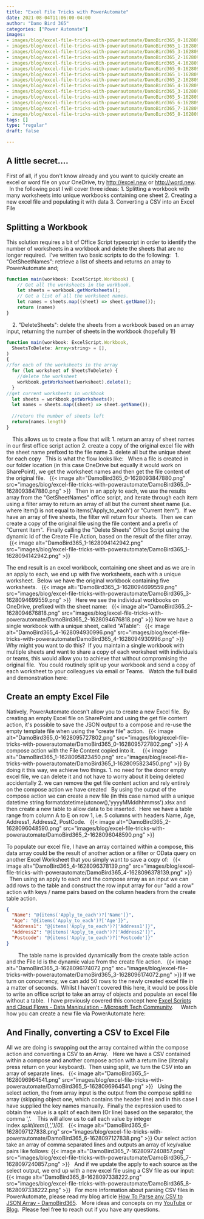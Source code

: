 ```yaml
---
title: "Excel File Tricks with PowerAutomate"
date: 2021-08-04T11:06:00-04:00
author: "Damo Bird 365"
categories: ["Power Automate"]
images:
- images/blog/excel-file-tricks-with-powerautomate/DamoBird365_0-1628093847880.png
- images/blog/excel-file-tricks-with-powerautomate/DamoBird365_1-1628094142942.png
- images/blog/excel-file-tricks-with-powerautomate/DamoBird365_3-1628094699559.png
- images/blog/excel-file-tricks-with-powerautomate/DamoBird365_2-1628094676818.png
- images/blog/excel-file-tricks-with-powerautomate/DamoBird365_4-1628094930996.png
- images/blog/excel-file-tricks-with-powerautomate/DamoBird365_0-1628095727802.png
- images/blog/excel-file-tricks-with-powerautomate/DamoBird365_1-1628095823450.png
- images/blog/excel-file-tricks-with-powerautomate/DamoBird365_2-1628096048590.png
- images/blog/excel-file-tricks-with-powerautomate/DamoBird365_4-1628096378139.png
- images/blog/excel-file-tricks-with-powerautomate/DamoBird365_3-1628096174072.png
- images/blog/excel-file-tricks-with-powerautomate/DamoBird365_5-1628096964541.png
- images/blog/excel-file-tricks-with-powerautomate/DamoBird365_6-1628097127838.png
- images/blog/excel-file-tricks-with-powerautomate/DamoBird365_7-1628097240857.png
- images/blog/excel-file-tricks-with-powerautomate/DamoBird365_8-1628097338222.png
tags: []
type: "regular"
draft: false

---
```



## A little secret\.... 

First of all, if you don't know already and you want to quickly create
an excel or word file on your OneDrive, try <http://excel.new> or
<http://word.new>. 
 
In the following post I will cover three ideas:
1\. Splitting a workbook with many worksheets into unique workbooks
containing one sheet
2\. Creating a new excel file and populating it with data
3\. Converting a CSV into an Excel File
 
## Splitting a Workbook 

This solution requires a bit of Office Script typescript in order to
identify the number of worksheets in a workbook and delete the sheets
that are no longer required.  I've written two basic scripts to do the
following:
 
1\. \"GetSheetNames\": retrieve a list of sheets and returns an array to
PowerAutomate and;
 
 
```javascript
function main(workbook: ExcelScript.Workbook) {
    // Get all the worksheets in the workbook. 
    let sheets = workbook.getWorksheets();
    // Get a list of all the worksheet names.
    let names = sheets.map((sheet) => sheet.getName());
    return (names)
}
```
 
 
2\. \"DeleteSheets\": delete the sheets from a workbook based on an
array input, returning the number of sheets in the workbook (hopefully
1!)
 
 
```javascript
function main(workbook: ExcelScript.Workbook,
  SheetsToDelete: Array<string> = [],
)
{
//for each of the worksheets in the array
  for (let worksheet of SheetsToDelete) {
    //delete the worksheet
    workbook.getWorksheet(worksheet).delete();
  }
//get current worksheets in workbook
  let sheets = workbook.getWorksheets();
  let names = sheets.map((sheet) => sheet.getName());
  
  //return the number of sheets left
  return(names.length)
}
```
 
 
This allows us to create a flow that will:
1\. return an array of sheet names in our first office script action
2\. create a copy of the original excel file with the sheet name
prefixed to the file name
3\. delete all but the unique sheet for each copy
 
This is what the flow looks like:
 
When a file is created in our folder location (in this case OneDrive but
equally it would work on SharePoint), we get the worksheet names and
then get the file content of the original file.
 
{{< image alt="DamoBird365_0-1628093847880.png" src="images/blog/excel-file-tricks-with-powerautomate/DamoBird365_0-1628093847880.png" >}}
 
Then in an apply to each, we use the results array from the
\"GetSheetNames\" office script, and iterate through each item using a
filter array to return an array of all but the current sheet name (i.e.
where item() is not equal to items('Apply_to_each') or \"Current
Item\").  If we have an array of five sheets, the filter will return
four sheets.  Then we can create a copy of the original file using the
file content and a prefix of \"Current Item\".  Finally calling the
\"Delete Sheets\" Office Script using the dynamic Id of the Create File
Action, based on the result of the filter array.  
 
{{< image alt="DamoBird365_1-1628094142942.png" src="images/blog/excel-file-tricks-with-powerautomate/DamoBird365_1-1628094142942.png" >}}

The end result is an excel workbook, containing one sheet and as we are
in an apply to each, we end up with five worksheets, each with a unique
worksheet.  Below we have the original workbook containing five
worksheets.
 
{{< image alt="DamoBird365_3-1628094699559.png" src="images/blog/excel-file-tricks-with-powerautomate/DamoBird365_3-1628094699559.png" >}}
 
Here we see the individual workbooks on OneDrive, prefixed with the
sheet name:
 
{{< image alt="DamoBird365_2-1628094676818.png" src="images/blog/excel-file-tricks-with-powerautomate/DamoBird365_2-1628094676818.png" >}}
Now we have a single workbook with a unique sheet, called \"ATable\":
 
{{< image alt="DamoBird365_4-1628094930996.png" src="images/blog/excel-file-tricks-with-powerautomate/DamoBird365_4-1628094930996.png" >}}
 
Why might you want to do this?  If you maintain a single workbook with
multiple sheets and want to share a copy of each worksheet with
individuals or teams, this would allow you to achieve that without
compromising the original file.  You could routinely split up your
workbook and send a copy of each worksheet to your colleagues via email
or Teams.
 
Watch the full build and demonstration here:

## Create an empty Excel File 

Natively, PowerAutomate doesn't allow you to create a new Excel file. 
By creating an empty Excel file on SharePoint and using the get file
content action, it's possible to save the JSON output to a compose and
re-use the empty template file when using the \"create file\" action.
 
{{< image alt="DamoBird365_0-1628095727802.png" src="images/blog/excel-file-tricks-with-powerautomate/DamoBird365_0-1628095727802.png" >}}
A compose action with the File Content copied into it.  
 
{{< image alt="DamoBird365_1-1628095823450.png" src="images/blog/excel-file-tricks-with-powerautomate/DamoBird365_1-1628095823450.png" >}}
By doing it this way, we achieve two things.
1\. no need for the donor empty excel file, we can delete it and not
have to worry about it being deleted accidentally
2\. we can remove the get file content action and rely entirely on the
compose action we have created
 
By using the output of the compose action we can create a new file (in
this case named with a unique datetime string
formatdatetime(utcnow(),'yyyyMMddhhmmss').xlsx and then create a new
table to allow data to be inserted.  Here we have a table range from
column A to E on row 1, i.e. 5 columns with headers Name, Age, Address1,
Address2, PostCode.
 
{{< image alt="DamoBird365_2-1628096048590.png" src="images/blog/excel-file-tricks-with-powerautomate/DamoBird365_2-1628096048590.png" >}}

To populate our excel file, I have an array contained within a compose,
this data array could be the result of another action or a filter or
OData query on another Excel Worksheet that you simply want to save a
copy of:
 
{{< image alt="DamoBird365_4-1628096378139.png" src="images/blog/excel-file-tricks-with-powerautomate/DamoBird365_4-1628096378139.png" >}}
 
 
Then using an apply to each and the compose array as an input we can add
rows to the table and construct the row input array for our \"add a
row\" action with keys / name pairs based on the column headers from the
create table action. 
 
 
 
 
```json
{
  "Name": "@{items('Apply_to_each')?['Name']}",
  "Age": "@{items('Apply_to_each')?['Age']}",
  "Address1": "@{items('Apply_to_each')?['Address1']}",
  "Address2": "@{items('Apply_to_each')?['Address2']}",
  "Postcode": "@{items('Apply_to_each')?['Postcode']}"
}
```
 
 
 
 
The table name is provided dynamically from the create table action and
the File Id is the dynamic value from the create file action.
 
{{< image alt="DamoBird365_3-1628096174072.png" src="images/blog/excel-file-tricks-with-powerautomate/DamoBird365_3-1628096174072.png" >}}
If we turn on concurrency, we can add 50 rows to the newly created excel
file in a matter of seconds.  Whilst I haven't covered this here, it
would be possible to write an office script to take an array of objects
and populate an excel file without a table.  I have previously covered
this concept here [Excel Scripts and Cloud Flows - Data Manipulation -
Microsoft Tech
Community](https://techcommunity.microsoft.com/t5/microsoft-365-pnp-blog/excel-scripts-and-cloud-flows-data-manipulation/ba-p/2356956).  
 
Watch how you can create a new file via PowerAutomate here:
 

## And Finally, converting a CSV to Excel File 

All we are doing is swapping out the array contained within the compose
action and converting a CSV to an Array.
 
Here we have a CSV contained within a compose and another compose action
with a return line (literally press return on your keyboard).  Then
using split, we turn the CSV into an array of separate lines.
 
{{< image alt="DamoBird365_5-1628096964541.png" src="images/blog/excel-file-tricks-with-powerautomate/DamoBird365_5-1628096964541.png" >}}
 
Using the select action, the from array input is the output from the
compose splitline array (skipping object one, which contains the header
line) and in this case I have supplied the key names manually.  Finally
the expression used to obtain the value is a split of each item (Or
line) based on the separator, the comma ','. 
 
This will allow us to call each value by integer
index *split(item(),',')\[0\].*
 
{{< image alt="DamoBird365_6-1628097127838.png" src="images/blog/excel-file-tricks-with-powerautomate/DamoBird365_6-1628097127838.png" >}}
Our select action take an array of comma separated lines and outputs an
array of key/value pairs like follows:
{{< image alt="DamoBird365_7-1628097240857.png" src="images/blog/excel-file-tricks-with-powerautomate/DamoBird365_7-1628097240857.png" >}}
 
And if we update the apply to each source as the select output, we end
up with a new excel file using a CSV file as our input:
{{< image alt="DamoBird365_8-1628097338222.png" src="images/blog/excel-file-tricks-with-powerautomate/DamoBird365_8-1628097338222.png" >}}
 
For more information about parsing CSV files in PowerAutomate, please
read my blog article [How To Parse any CSV to JSON Array -
DamoBird365](https://www.damobird365.com/how-to-parse-a-csv-to-json-array-flow/).
 
More ideas and concepts on my
[YouTube](https://www.youtube.com/channel/UC-NCKrEw6CM8fidaIk-yrUQ?sub_confirmation=1)
or [Blog](http://www.damobird365.com).  Please feel free to reach out if
you have any questions.
